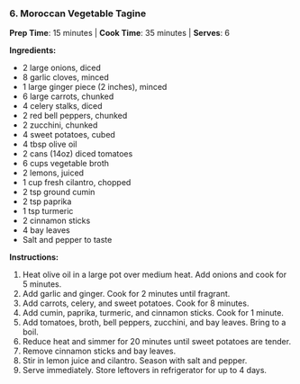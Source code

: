 ### 6. Moroccan Vegetable Tagine
**Prep Time**: 15 minutes | **Cook Time**: 35 minutes | **Serves**: 6

**Ingredients:**
- 2 large onions, diced
- 8 garlic cloves, minced
- 1 large ginger piece (2 inches), minced
- 6 large carrots, chunked
- 4 celery stalks, diced
- 2 red bell peppers, chunked
- 2 zucchini, chunked
- 4 sweet potatoes, cubed
- 4 tbsp olive oil
- 2 cans (14oz) diced tomatoes
- 6 cups vegetable broth
- 2 lemons, juiced
- 1 cup fresh cilantro, chopped
- 2 tsp ground cumin
- 2 tsp paprika
- 1 tsp turmeric
- 2 cinnamon sticks
- 4 bay leaves
- Salt and pepper to taste

**Instructions:**
1. Heat olive oil in a large pot over medium heat. Add onions and cook for 5 minutes.
2. Add garlic and ginger. Cook for 2 minutes until fragrant.
3. Add carrots, celery, and sweet potatoes. Cook for 8 minutes.
4. Add cumin, paprika, turmeric, and cinnamon sticks. Cook for 1 minute.
5. Add tomatoes, broth, bell peppers, zucchini, and bay leaves. Bring to a boil.
6. Reduce heat and simmer for 20 minutes until sweet potatoes are tender.
7. Remove cinnamon sticks and bay leaves.
8. Stir in lemon juice and cilantro. Season with salt and pepper.
9. Serve immediately. Store leftovers in refrigerator for up to 4 days.
